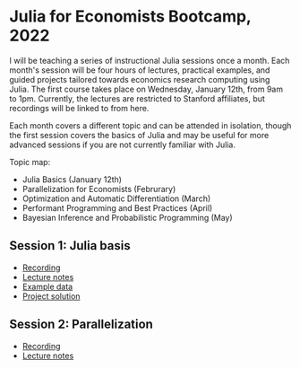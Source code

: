 # Julia for Economists Bootcamp, 2022

I will be teaching a series of instructional Julia sessions once a month. Each month's session will be four hours of lectures, practical examples, and guided projects tailored towards economics research computing using Julia. The first course takes place on Wednesday, January 12th, from 9am to 1pm. Currently, the lectures are restricted to Stanford affiliates, but recordings will be linked to from here.

Each month covers a different topic and can be attended in isolation, though the first session covers the basics of Julia and may be useful for more advanced sessions if you are not currently familiar with Julia.

Topic map:

- Julia Basics (January 12th)
- Parallelization for Economists (Februrary)
- Optimization and Automatic Differentiation (March)
- Performant Programming and Best Practices (April)
- Bayesian Inference and Probabilistic Programming (May)

## Session 1: Julia basis

- [Recording](https://youtu.be/BnTYMOOPEzw)
- [Lecture notes](https://github.com/cpfiffer/julia-bootcamp-2022/blob/main/session-1/intro.ipynb)
- [Example data](https://github.com/cpfiffer/julia-bootcamp-2022/blob/main/session-1/example.csv)
- [Project solution](https://github.com/cpfiffer/julia-bootcamp-2022/blob/main/session-1/project.jl)

## Session 2: Parallelization

- [Recording](https://www.youtube.com/watch?v=trhsvOAH0YI)
- [Lecture notes](https://github.com/cpfiffer/julia-bootcamp-2022/blob/main/session-2/parallelization-lecture.ipynb)

